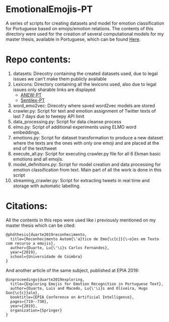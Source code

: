 # EmotionalEmojis-PT
A series of scripts for creating datasets and model for emotion classification for Portuguese based on emojis/emotion relations. The contents of this directory were used for the creation of several computational models for my master thesis, available in Portuguese, which can be found [Here](https://estudogeral.sib.uc.pt/bitstream/10316/88059/1/Tese_LuisDuarteFinal.pdf).

# Repo contents:
1. datasets: Direcotry containing the created datasets used, due to legal issues we can't make them publicly available
2. Lexicons: Directory containing all the lexicons used, also due to legal issues only sharable links are displayed
   - [ANEW-PT](http://p-pal.di.uminho.pt/about/databases)
   - [Sentilex-PT](https://github.com/daviddias/METI-EADW/blob/master/src/sentimentAnalisys/SentiLex-lem-PT02.txt)
3. word_emo2vec: Direcotry where saved word2vec models are stored
4. crawler.py: Script for text and emotion assignment of Twitter texts of last 7 days due to tweepy API limit
5. data_processing.py: Script for data cleanse process
6. elmo.py: Script of additional experiments using ELMO word embeddings. 
7. emotions.py: Script for dataset transformation to produce a new dataset where the texts are the ones with only one emoji and are placed at the end of the text/tweet
8. execute_all.py: Script for executing crawler.py file for all 6 Ekman basic emotions and all emojis.
9. model_definitions.py: Script for model creation and data processing for emotion classification from text. Main part of all the work is done in this script
10. streaming_crawler.py: Script for extracting tweets in real time and storage with automatic labelling.


# Citations:
All the contents in this repo were used like i previously mentioned on my master thesis which can be cited:

```
@phdthesis{duarte2019reconhecimento,
  title={Reconhecimento Autom{\'a}tico de Emo{\c{c}}{\~o}es em Texto com recurso a emojis},
  author={Duarte, Lu{\'\i}s Carlos Fernandes},
  year={2019},
  school={Universidade de Coimbra}
}
```
And another article of the same subject, published at EPIA 2019: 

```
@inproceedings{duarte2019exploring,
  title={Exploring Emojis for Emotion Recognition in Portuguese Text},
  author={Duarte, Luis and Macedo, Lu{\'\i}s and Oliveira, Hugo Gon{\c{c}}alo},
  booktitle={EPIA Conference on Artificial Intelligence},
  pages={719--730},
  year={2019},
  organization={Springer}
}
```
